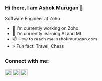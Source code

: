 ### Hi there, I am Ashok Murugan 👋

Software Engineer at Zoho
- 🔭 I’m currently working on Zoho
- 🌱 I’m currently learning AI and ML
- 📫 How to reach me: ashokmurugan.com
- ⚡ Fun fact: Travel, Chess

<!-- ABOUT : END -->

<!-- CONNECT : START --> 
### Connect with me:
[<img align="left" alt="ashokmurugan.com" width="22px" src="https://icons.getbootstrap.com/assets/icons/globe.svg" />][website]
[<img align="left" alt="Ashok Murugan | Twitter" width="22px" src="https://icons.getbootstrap.com/assets/icons/twitter.svg" />][twitter]
[<img align="left" alt="Ashok Murugan | LinkedIn" width="22px" src="https://icons.getbootstrap.com/assets/icons/linkedin.svg" />][linkedin]

<br />
<!-- CONNECT : END --> 

[website]: https://ashokmurugan.com
[twitter]: https://twitter.com/Ashok1Murugan
[linkedin]: https://www.linkedin.com/in/ashok-murugan
